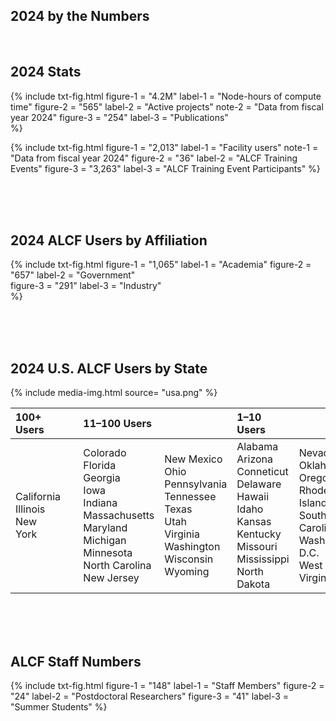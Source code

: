 ## 2024 by the Numbers



<br>

## 2024 Stats

{%	include txt-fig.html 
  	figure-1 = "4.2M"
	label-1 = "Node-hours of compute time"
	figure-2 = "565"
	label-2 = "Active projects"
	note-2 = "Data from fiscal year 2024"
	figure-3 = "254"
	label-3 = "Publications"	
%}


{%	include txt-fig.html 
	figure-1 = "2,013"
	label-1 = "Facility users"
	note-1 = "Data from fiscal year 2024"
	figure-2 = "36"
	label-2 = "ALCF Training Events"
	figure-3 = "3,263"
	label-3 = "ALCF Training Event Participants"
%}


<br><br><br>
## 2024 ALCF Users by Affiliation

{%	include txt-fig.html 
	  	figure-1 = "1,065"
		label-1 = "Academia"
		figure-2 = "657"
		label-2 = "Government"	
		figure-3 = "291"
		label-3 = "Industry"	
%}


<br><br><br>
## 2024 U.S. ALCF Users by State

{% include media-img.html
   source= "usa.png"
%}

| 100+ Users | &nbsp; | 11–100 Users | &nbsp; | 1–10 Users | &nbsp; |
|:--|:--|:--|:--|:--|:--|
| California <br> Illinois <br> New York  | &nbsp; | Colorado <br> Florida <br> Georgia <br> Iowa <br> Indiana <br> Massachusetts <br> Maryland <br> Michigan <br> Minnesota <br> North Carolina <br> New Jersey | New Mexico <br> Ohio <br> Pennsylvania <br> Tennessee <br> Texas <br> Utah <br> Virginia <br> Washington <br> Wisconsin <br> Wyoming | Alabama <br> Arizona <br> Conneticut <br>  Delaware <br> Hawaii <br> Idaho <br> Kansas <br> Kentucky <br> Missouri <br> Mississippi <br> North Dakota | Nevada <br> Oklahoma <br> Oregon <br> Rhode Island <br> South Carolina <br> Washington D.C. <br> West Virginia |


<br><br><br>
## ALCF Staff Numbers

{%	include txt-fig.html 
	figure-1 = "148"
	label-1 = "Staff Members"
  figure-2 = "24"
  label-2 = "Postdoctoral Researchers"
  figure-3 = "41"
	label-3 = "Summer Students"
%}








